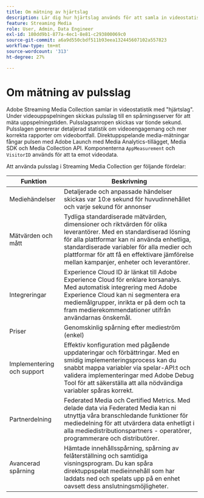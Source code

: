 ```yaml
---
title: Om mätning av hjärtslag
description: Lär dig hur hjärtslag används för att samla in videostatistik.
feature: Streaming Media
role: User, Admin, Data Engineer
exl-id: 180dd9b1-877a-4ec1-8e81-c293800069c0
source-git-commit: a6a9d550cbdf511b93eea132445607102a557823
workflow-type: tm+mt
source-wordcount: '313'
ht-degree: 27%

---
```


# Om mätning av pulsslag

Adobe Streaming Media Collection samlar in videostatistik med &quot;hjärtslag&quot;. Under videouppspelningen skickas pulsslag till en spårningsserver för att mäta uppspelningstiden. Pulsslagsanropen skickas var tionde sekund. Pulsslagen genererar detaljerad statistik om videoengagemang och mer korrekta rapporter om videobortfall. Direktuppspelande media-mätningar fångar pulsen med Adobe Launch med Media Analytics-tillägget, Media SDK och Media Collection API. Komponenterna `AppMeasurement` och `VisitorID` används för att ta emot videodata.

Att använda pulsslag i Streaming Media Collection ger följande fördelar:

| Funktion | Beskrivning |
|---|---|
| Mediehändelser | Detaljerade och anpassade händelser skickas var 10:e sekund för huvudinnehållet och varje sekund för annonser |
| Mätvärden och mått | Tydliga standardiserade mätvärden, dimensioner och riktvärden för olika leverantörer. Med en standardiserad lösning för alla plattformar kan ni använda enhetliga, standardiserade variabler för alla medier och plattformar för att få en effektivare jämförelse mellan kampanjer, enheter och leverantörer. |
| Integreringar | Experience Cloud ID är länkat till Adobe Experience Cloud för enklare korsanalys. Med automatisk integrering med Adobe Experience Cloud kan ni segmentera era mediemålgrupper, inrikta er på dem och ta fram medierekommendationer utifrån användarnas önskemål. |
| Priser | Genomskinlig spårning efter medieström (enkel) |
| Implementering och support | Effektiv konfiguration med pågående uppdateringar och förbättringar. Med en smidig implementeringsprocess kan du snabbt mappa variabler via spelar-API:t och validera implementeringar med Adobe Debug Tool för att säkerställa att alla nödvändiga variabler spåras korrekt. |
| Partnerdelning | Federated Media och Certified Metrics. Med delade data via Federated Media kan ni utnyttja våra branschledande funktioner för mediedelning för att utvärdera data enhetligt i alla mediedistributionspartners - operatörer, programmerare och distributörer. |
| Avancerad spårning | Hämtade innehållsspårning, spårning av felåterställning och samtidiga visningsprogram. Du kan spåra direktuppspelat medieinnehåll som har laddats ned och spelats upp på en enhet oavsett dess anslutningsmöjligheter. |
